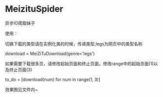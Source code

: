 # MeizituSpider
异步IO爬取妹子

使用：

  切换下载的类型请在实例化类的时候，传递类型,legs为网页中的类型名称
  
  download = MeiZiTuDownload(genre='legs')

  如果需要下载很多页，请修改起始页面和终止页面，修改range中的起始页面(1)以及终止页面(3)
  
  to_do = [download(num) for num in range(1, 3)]


效果图见文件内~
